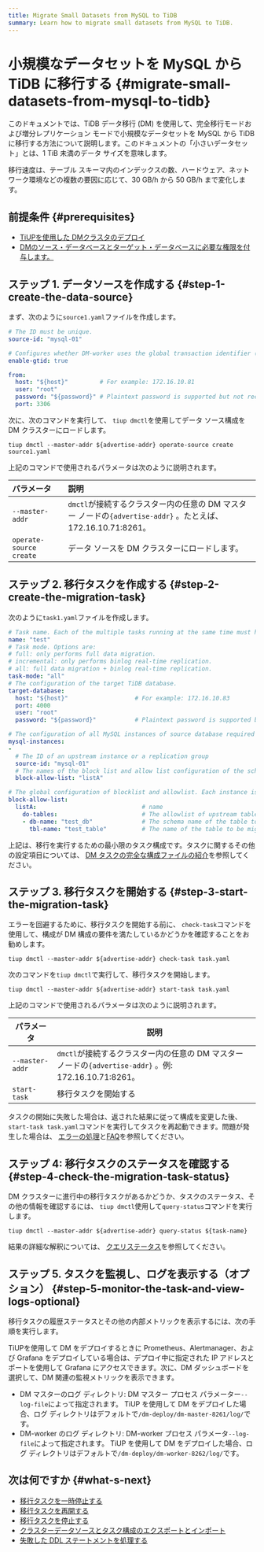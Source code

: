 ```yaml
---
title: Migrate Small Datasets from MySQL to TiDB
summary: Learn how to migrate small datasets from MySQL to TiDB.
---
```


# 小規模なデータセットを MySQL から TiDB に移行する {#migrate-small-datasets-from-mysql-to-tidb}

このドキュメントでは、TiDB データ移行 (DM) を使用して、完全移行モードおよび増分レプリケーション モードで小規模なデータセットを MySQL から TiDB に移行する方法について説明します。このドキュメントの「小さいデータセット」とは、1 TiB 未満のデータ サイズを意味します。

移行速度は、テーブル スキーマ内のインデックスの数、ハードウェア、ネットワーク環境などの複数の要因に応じて、30 GB/h から 50 GB/h まで変化します。<!--The migration process using DM is shown in the figure below.-->

<!--/media/dm/migrate-with-dm.png-->

## 前提条件 {#prerequisites}

-   [TiUPを使用した DMクラスタのデプロイ](/dm/deploy-a-dm-cluster-using-tiup.md)
-   [DMのソース・データベースとターゲット・データベースに必要な権限を付与します。](/dm/dm-worker-intro.md)

## ステップ 1. データソースを作成する {#step-1-create-the-data-source}

まず、次のように`source1.yaml`ファイルを作成します。

```yaml
# The ID must be unique.
source-id: "mysql-01"

# Configures whether DM-worker uses the global transaction identifier (GTID) to pull binlogs. To enable GTID, the upstream MySQL must have enabled GTID. If the upstream MySQL has automatic source-replica switching, the GTID mode is required.
enable-gtid: true

from:
  host: "${host}"         # For example: 172.16.10.81
  user: "root"
  password: "${password}" # Plaintext password is supported but not recommended. It is recommended to use dmctl encrypt to encrypt the plaintext password before using the password.
  port: 3306
```

次に、次のコマンドを実行して、 `tiup dmctl`を使用してデータ ソース構成を DM クラスターにロードします。

```shell
tiup dmctl --master-addr ${advertise-addr} operate-source create source1.yaml
```

上記のコマンドで使用されるパラメータは次のように説明されます。

| パラメータ                   | 説明                                                                             |
| :---------------------- | :----------------------------------------------------------------------------- |
| `--master-addr`         | `dmctl`が接続するクラスター内の任意の DM マスター ノードの`{advertise-addr}` 。たとえば、172.16.10.71:8261。 |
| `operate-source create` | データ ソースを DM クラスターにロードします。                                                      |

## ステップ 2. 移行タスクを作成する {#step-2-create-the-migration-task}

次のように`task1.yaml`ファイルを作成します。

```yaml
# Task name. Each of the multiple tasks running at the same time must have a unique name.
name: "test"
# Task mode. Options are:
# full: only performs full data migration.
# incremental: only performs binlog real-time replication.
# all: full data migration + binlog real-time replication.
task-mode: "all"
# The configuration of the target TiDB database.
target-database:
  host: "${host}"                   # For example: 172.16.10.83
  port: 4000
  user: "root"
  password: "${password}"           # Plaintext password is supported but not recommended. It is recommended to use dmctl encrypt to encrypt the plaintext password before using the password.

# The configuration of all MySQL instances of source database required for the current migration task.
mysql-instances:
-
  # The ID of an upstream instance or a replication group
  source-id: "mysql-01"
  # The names of the block list and allow list configuration of the schema name or table name that is to be migrated. These names are used to reference the global configuration of the block and allowlist. For the global configuration, refer to the `block-allow-list` configuration below.
  block-allow-list: "listA"

# The global configuration of blocklist and allowlist. Each instance is referenced by a configuration item name.
block-allow-list:
  listA:                              # name
    do-tables:                        # The allowlist of upstream tables that need to be migrated.
    - db-name: "test_db"              # The schema name of the table to be migrated.
      tbl-name: "test_table"          # The name of the table to be migrated.

```

上記は、移行を実行するための最小限のタスク構成です。タスクに関するその他の設定項目については、 [DM タスクの完全な構成ファイルの紹介](/dm/task-configuration-file-full.md)を参照してください。

## ステップ 3. 移行タスクを開始する {#step-3-start-the-migration-task}

エラーを回避するために、移行タスクを開始する前に、 `check-task`コマンドを使用して、構成が DM 構成の要件を満たしているかどうかを確認することをお勧めします。

```shell
tiup dmctl --master-addr ${advertise-addr} check-task task.yaml
```

次のコマンドを`tiup dmctl`で実行して、移行タスクを開始します。

```shell
tiup dmctl --master-addr ${advertise-addr} start-task task.yaml
```

上記のコマンドで使用されるパラメータは次のように説明されます。

| パラメータ           | 説明                                                                           |
| --------------- | ---------------------------------------------------------------------------- |
| `--master-addr` | `dmctl`が接続するクラスター内の任意の DM マスター ノードの`{advertise-addr}` 。例: 172.16.10.71:8261。 |
| `start-task`    | 移行タスクを開始する                                                                   |

タスクの開始に失敗した場合は、返された結果に従って構成を変更した後、 `start-task task.yaml`コマンドを実行してタスクを再起動できます。問題が発生した場合は、 [エラーの処理](/dm/dm-error-handling.md)と[FAQ](/dm/dm-faq.md)を参照してください。

## ステップ 4: 移行タスクのステータスを確認する {#step-4-check-the-migration-task-status}

DM クラスターに進行中の移行タスクがあるかどうか、タスクのステータス、その他の情報を確認するには、 `tiup dmctl`使用して`query-status`コマンドを実行します。

```shell
tiup dmctl --master-addr ${advertise-addr} query-status ${task-name}
```

結果の詳細な解釈については、 [クエリステータス](/dm/dm-query-status.md)を参照してください。

## ステップ 5. タスクを監視し、ログを表示する（オプション） {#step-5-monitor-the-task-and-view-logs-optional}

移行タスクの履歴ステータスとその他の内部メトリックを表示するには、次の手順を実行します。

TiUPを使用して DM をデプロイするときに Prometheus、Alertmanager、および Grafana をデプロイしている場合は、デプロイ中に指定された IP アドレスとポートを使用して Grafana にアクセスできます。次に、DM ダッシュボードを選択して、DM 関連の監視メトリックを表示できます。

-   DM マスターのログ ディレクトリ: DM マスター プロセス パラメーター`--log-file`によって指定されます。 TiUP を使用して DM をデプロイした場合、ログ ディレクトリはデフォルトで`/dm-deploy/dm-master-8261/log/`です。
-   DM-worker のログ ディレクトリ: DM-worker プロセス パラメータ`--log-file`によって指定されます。 TiUP を使用して DM をデプロイした場合、ログ ディレクトリはデフォルトで`/dm-deploy/dm-worker-8262/log/`です。

## 次は何ですか {#what-s-next}

-   [移行タスクを一時停止する](/dm/dm-pause-task.md)
-   [移行タスクを再開する](/dm/dm-resume-task.md)
-   [移行タスクを停止する](/dm/dm-stop-task.md)
-   [クラスターデータソースとタスク構成のエクスポートとインポート](/dm/dm-export-import-config.md)
-   [失敗した DDL ステートメントを処理する](/dm/handle-failed-ddl-statements.md)
